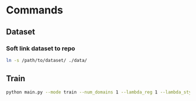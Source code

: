 # Commands

## Dataset

### Soft link dataset to repo

~~~bash
ln -s /path/to/dataset/ ./data/
~~~

## Train

~~~bash
python main.py --mode train --num_domains 1 --lambda_reg 1 --lambda_sty 1 --lambda_ds 1 --lambda_cyc 1 --train_img_dir /path/to/train/dataset/ --val_img_dir /path/to/val/dataset/
~~~
